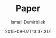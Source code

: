---
title: "Paper"
github: https://github.com/dbtek/paper
demo: http://dbtek.github.io/paper-demo/
author: Ismail Demirbilek

ssg:
  - Jekyll
cms:
  - No Cms
date: 2015-09-07T13:37:31Z
github_branch: master
description: "A gentle theme for Jekyll utilising material design."
---